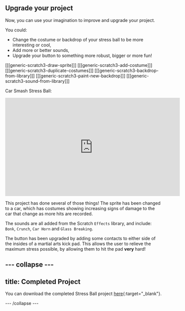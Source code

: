 ## Upgrade your project

Now, you can use your imagination to improve and upgrade your project. 

You could: 
+ Change the costume or backdrop of your stress ball to be more interesting or cool, 
+ Add more or better sounds, 
+ Upgrade your button to something more robust, bigger or more fun!

[[[generic-scratch3-draw-sprite]]]
[[[generic-scratch3-add-costume]]]
[[[generic-scratch3-duplicate-costumes]]]
[[[generic-scratch3-backdrop-from-library]]]
[[[generic-scratch3-paint-new-backdrop]]]
[[[generic-scratch3-sound-from-library]]]

Car Smash Stress Ball:
<iframe width="560" height="315" src="https://www.youtube.com/embed/TpzXzNH8Boo" title="YouTube video player" frameborder="0" allow="accelerometer; autoplay; clipboard-write; encrypted-media; gyroscope; picture-in-picture" allowfullscreen></iframe>

This project has done several of those things! The sprite has been changed to a car, which has costumes showing increasing signs of damage to the car that change as more hits are recorded. 

The sounds are all added from the Scratch `Effects` library, and include: `Bonk`, `Crunch`, `Car Horn` and `Glass Breaking`.

The button has been upgraded by adding some contacts to either side of the insides of a martial arts kick pad. This allows the user to relieve the maximum stress possible, by allowing them to hit the pad **very** hard!


--- collapse ---
---
title: Completed Project
---

You can download the completed Stress Ball project [here](http://rpf.io/p/en/rpi-stress-buster-with-scratch-get){:target="_blank"}.

--- /collapse ---